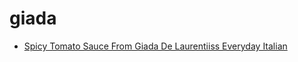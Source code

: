 # giada

 * [Spicy Tomato Sauce From Giada De Laurentiiss Everyday Italian](../index/s/spicy-tomato-sauce-from-giada-de-laurentiiss-everyday-italian-363324.json)
